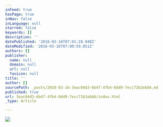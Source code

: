 ```yaml
---
inFeed: true
hasPage: true
inNav: false
inLanguage: null
starred: false
keywords: []
description: ''
datePublished: '2016-03-16T07:01:28.948Z'
dateModified: '2016-03-16T07:00:59.851Z'
authors: []
publisher:
  name: null
  domain: null
  url: null
  favicon: null
title: ''
author: []
sourcePath: _posts/2016-03-16-3eac04d3-6b47-4fb4-8dd9-7ecc71b2ebb6.md
published: true
url: 3eac04d3-6b47-4fb4-8dd9-7ecc71b2ebb6/index.html
_type: Article

---
```

![](https://the-grid-user-content.s3-us-west-2.amazonaws.com/d21b9b51-8f5e-4877-8216-91ca87764f04.jpg)